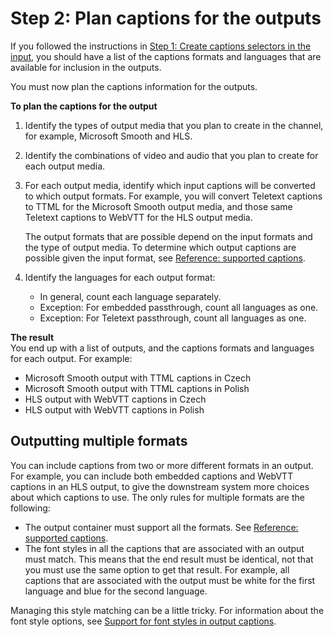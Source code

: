 # Step 2: Plan captions for the outputs<a name="planning-captions-in-the-outputs"></a>

If you followed the instructions in [Step 1: Create captions selectors in the input](identify-captions-in-the-input.md), you should have a list of the captions formats and languages that are available for inclusion in the outputs\. 

You must now plan the captions information for the outputs\.

**To plan the captions for the output**

1. Identify the types of output media that you plan to create in the channel, for example, Microsoft Smooth and HLS\.

1. Identify the combinations of video and audio that you plan to create for each output media\. 

1. For each output media, identify which input captions will be converted to which output formats\. For example, you will convert Teletext captions to TTML for the Microsoft Smooth output media, and those same Teletext captions to WebVTT for the HLS output media\. 

   The output formats that are possible depend on the input formats and the type of output media\. To determine which output captions are possible given the input format, see [Reference: supported captions](supported-captions.md)\. 

1. Identify the languages for each output format:
   + In general, count each language separately\. 
   + Exception: For embedded passthrough, count all languages as one\. 
   + Exception: For Teletext passthrough, count all languages as one\.

**The result**  
You end up with a list of outputs, and the captions formats and languages for each output\. For example:
+ Microsoft Smooth output with TTML captions in Czech
+ Microsoft Smooth output with TTML captions in Polish
+ HLS output with WebVTT captions in Czech
+ HLS output with WebVTT captions in Polish

## Outputting multiple formats<a name="output-multiple-formats"></a>

You can include captions from two or more different formats in an output\. For example, you can include both embedded captions and WebVTT captions in an HLS output, to give the downstream system more choices about which captions to use\. The only rules for multiple formats are the following:
+ The output container must support all the formats\. See [Reference: supported captions](supported-captions.md)\.
+ The font styles in all the captions that are associated with an output must match\. This means that the end result must be identical, not that you must use the same option to get that result\. For example, all captions that are associated with the output must be white for the first language and blue for the second language\.

Managing this style matching can be a little tricky\. For information about the font style options, see [Support for font styles in output captions](support-for-font-styles-in-output-captions.md)\.